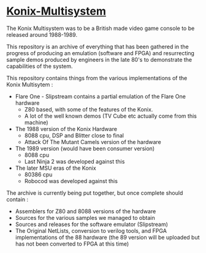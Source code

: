 # [Konix-Multisystem](https://konixmultisystem.co.uk/)

The Konix Multisystem was to be a British made video game console to be released around 1988-1989.

This repository is an archive of everything that has been gathered in the progress of producing an emulation (software and FPGA) and resurrecting sample demos produced by engineers in the late 80's to demonstrate the capabilities of the system.

This repository contains things from the various implementations of the Konix Multisytem :

* Flare One - Slipstream contains a partial emulation of the Flare One hardware
    * Z80 based, with some of the features of the Konix.
    * A lot of the well known demos (TV Cube etc actually come from this machine)
* The 1988 version of the Konix Hardware
    * 8088 cpu, DSP and Blitter close to final
    * Attack Of The Mutant Camels version of the hardware
* The 1989 version (would have been consumer version)
    * 8088 cpu
    * Last Ninja 2 was developed against this
* The later MSU eras of the Konix
    * 80386 cpu
    * Robocod was developed against this

The archive is currently being put together, but once complete should contain :

* Assemblers for Z80 and 8088 versions of the hardware
* Sources for the various samples we managed to obtain
* Sources and releases for the software emulator (Slipstream)
* The Original NetLists, conversion to verilog tools, and FPGA implementations of the 88 hardware (the 89 version will be uploaded but has not been converted to FPGA at this time)

